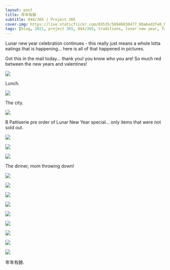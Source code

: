 ```yaml
---
layout: post
title: 年年有餘
subtitle: 044/365 | Project 365
cover-img: https://live.staticflickr.com/65535/50940830477_80a6ad3fe0_h.jpg
tags: [blog, 2021, project 365, 044/365, traditions, lunar new year, family]
---
```

Lunar new year celebration continues - this really just means a whole lotta eatings that is happening... here is all of that happened in pictures.

Got this in the mail today... thank you! you know who you are!  So much red between the new years and valentines!
<p class="post-img-wrap">
  <img src="https://live.staticflickr.com/65535/50940017303_d8e55d203e_h.jpg">
</p>

Lunch.
<p class="post-img-wrap">
  <img src="https://live.staticflickr.com/65535/50940281197_2da4727d52_h.jpg">
</p>

The city.
<p class="post-img-wrap">
  <img src="https://live.staticflickr.com/65535/50940712466_8c9fd984ce_h.jpg">
</p>

B Pattiserie pre order of Lunar New Year special... only items that were not sold out.
<p class="post-img-wrap">
  <img src="https://live.staticflickr.com/65535/50940819872_0d87da4262_h.jpg">
</p>
<p class="post-img-wrap">
  <img src="https://live.staticflickr.com/65535/50940714796_8e73e34018_h.jpg">
</p>
<p class="post-img-wrap">
  <img src="https://live.staticflickr.com/65535/50940821162_efdcd1c1ff_h.jpg">
</p>

The dinner, mom throwing down!
<p class="post-img-wrap">
  <img src="https://live.staticflickr.com/65535/50940829052_1decb11b16_h.jpg">
</p>
<p class="post-img-wrap">
  <img src="https://live.staticflickr.com/65535/50940830477_80a6ad3fe0_h.jpg">
</p>
<p class="post-img-wrap">
  <img src="https://live.staticflickr.com/65535/50940874947_2aede33fa0_h.jpg">
</p>
<p class="post-img-wrap">
  <img src="https://live.staticflickr.com/65535/50941150097_5a4b580c01_h.jpg">
</p>
<p class="post-img-wrap">
  <img src="https://live.staticflickr.com/65535/50940370248_6f5123b5a0_h.jpg">
</p>
<p class="post-img-wrap">
  <img src="https://live.staticflickr.com/65535/50941153967_e2d7de2c2e_h.jpg">
</p>
<p class="post-img-wrap">
  <img src="https://live.staticflickr.com/65535/50941044891_a4fd7f8182_h.jpg">
</p>
<p class="post-img-wrap">
  <img src="https://live.staticflickr.com/65535/50941177922_778a6b7bb3_h.jpg">
</p>
<p class="post-img-wrap">
  <img src="https://live.staticflickr.com/65535/50941069626_97aa77ebca_h.jpg">
</p>
年年有餘.
